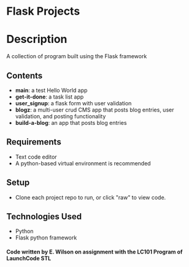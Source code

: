 # Flask Projects

# Description
A collection of program built using the Flask framework

## Contents
* **main**: a test Hello World app
* **get-it-done**: a task list app
* **user_signup**: a flask form with user validation
* **blogz**: a multi-user crud CMS app that posts blog entries, user validation, and posting functionality
* **build-a-blog**: an app that posts blog entries

## Requirements
* Text code editor
* A python-based virtual environment is recommended

## Setup
* Clone each project repo to run, or click "raw" to view code.

## Technologies Used
* Python
* Flask python framework

#### Code written by E. Wilson on assignment with the LC101 Program of LaunchCode STL
